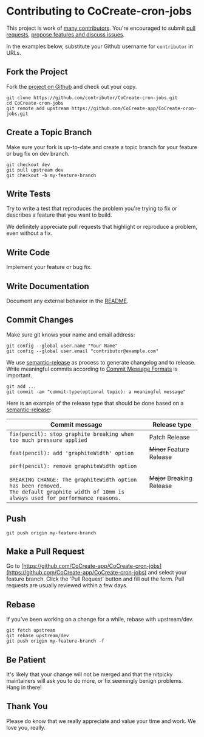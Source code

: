 # Contributing to CoCreate-cron-jobs

This project is work of [many contributors](https://github.com/CoCreate-app/CoCreate-cron-jobs/graphs/contributors).
You're encouraged to submit [pull requests](https://github.com/CoCreate-app/CoCreate-cron-jobs/pulls),
[propose features and discuss issues](https://github.com/CoCreate-app/CoCreate-cron-jobs/issues).

In the examples below, substitute your Github username for `contributor` in URLs.

## Fork the Project

Fork the [project on Github](https://github.com/CoCreate-app/CoCreate-cron-jobs) and check out your copy.

```
git clone https://github.com/contributor/CoCreate-cron-jobs.git
cd CoCreate-cron-jobs
git remote add upstream https://github.com/CoCreate-app/CoCreate-cron-jobs.git
```

## Create a Topic Branch

Make sure your fork is up-to-date and create a topic branch for your feature or bug fix on dev branch.

```
git checkout dev
git pull upstream dev
git checkout -b my-feature-branch
```

## Write Tests

Try to write a test that reproduces the problem you're trying to fix or describes a feature that you want to build.

We definitely appreciate pull requests that highlight or reproduce a problem, even without a fix.

## Write Code

Implement your feature or bug fix.

## Write Documentation

Document any external behavior in the [README](README.md).

## Commit Changes

Make sure git knows your name and email address:

```
git config --global user.name "Your Name"
git config --global user.email "contributor@example.com"
```

We use [semantic-release](https://github.com/semantic-release/semantic-release) as process to generate changelog
and to release. Write meaningful commits according to
[Commit Message Formats](https://github.com/semantic-release/semantic-release#commit-message-format) is important.

```
git add ...
git commit -am "commit-type(optional topic): a meaningful message"
```

Here is an example of the release type that should be done based on a [semantic-release](https://github.com/semantic-release/semantic-release):

| Commit message                                                                                                                                                                                   | Release type               |
| ------------------------------------------------------------------------------------------------------------------------------------------------------------------------------------------------ | -------------------------- |
| `fix(pencil): stop graphite breaking when too much pressure applied`                                                                                                                             | Patch Release              |
| `feat(pencil): add 'graphiteWidth' option`                                                                                                                                                       | ~~Minor~~ Feature Release  |
| `perf(pencil): remove graphiteWidth option`<br><br>`BREAKING CHANGE: The graphiteWidth option has been removed.`<br>`The default graphite width of 10mm is always used for performance reasons.` | ~~Major~~ Breaking Release |

## Push

```
git push origin my-feature-branch
```

## Make a Pull Request

Go to [https://github.com/CoCreate-app/CoCreate-cron-jobs](https://github.com/CoCreate-app/CoCreate-cron-jobs) and select your feature branch.
Click the 'Pull Request' button and fill out the form. Pull requests are usually reviewed within a few days.

## Rebase

If you've been working on a change for a while, rebase with upstream/dev.

```
git fetch upstream
git rebase upstream/dev
git push origin my-feature-branch -f
```

## Be Patient

It's likely that your change will not be merged and that the nitpicky maintainers will ask you to do more, or fix seemingly benign problems. Hang in there!

## Thank You

Please do know that we really appreciate and value your time and work. We love you, really.
